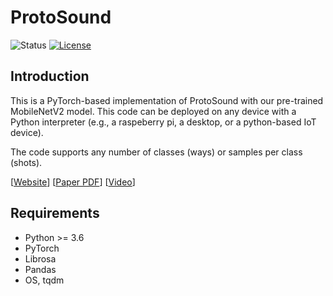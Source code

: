 
# ProtoSound #  

![Status](https://img.shields.io/badge/Version-Experimental-brightgreen.svg) [![License](https://img.shields.io/badge/License-Apache%202.0-blue.svg)](https://opensource.org/licenses/Apache-2.0)

Introduction
------------  

This is a PyTorch-based implementation of ProtoSound with our pre-trained MobileNetV2 model. This code can be deployed on any device with a Python interpreter (e.g., a raspeberry pi, a desktop, or a python-based IoT device).

The code supports any number of classes (ways) or samples per class (shots).

[[Website](https://makeabilitylab.cs.washington.edu/project/protosound/)] 
[[Paper PDF](https://homes.cs.washington.edu/~djain/img/portfolio/Jain_ProtoSound_CHI2022.pdf)] 
[[Video](https://homes.cs.washington.edu/~djain/img/portfolio/protosound-video.mp4)] 

Requirements
--------------  
- Python >= 3.6
- PyTorch
- Librosa
- Pandas
- OS, tqdm
